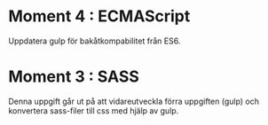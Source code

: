 # Moment 4 : ECMAScript 
Uppdatera gulp för bakåtkompabilitet från ES6.

# Moment 3 : SASS

Denna uppgift går ut på att vidareutveckla förra uppgiften (gulp) och konvertera sass-filer till css med hjälp av gulp. 

